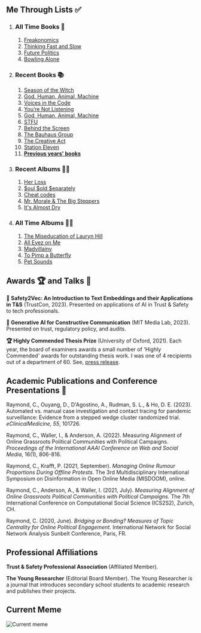 ## Me Through Lists ✅
1. ### All Time Books 📖
   1. [Freakonomics](https://www.nytimes.com/2005/05/15/books/review/freakonomics-everything-he-always-wanted-to-know.html)
   2. [Thinking Fast and Slow](https://www.nytimes.com/2011/11/27/books/review/thinking-fast-and-slow-by-daniel-kahneman-book-review.html)
   3. [Future Politics](https://www.nytimes.com/2018/12/04/opinion/chatbots-ai-democracy-free-speech.html)
   4. [Bowling Alone](https://www.nytimes.com/2000/05/06/arts/lonely-bowlers-unite-mend-social-fabric-political-scientist-renews-his-alarm.html)
2. ### Recent Books 📚
   1. [Season of the Witch](https://www.nytimes.com/2012/08/05/books/review/season-of-the-witch-by-david-talbot.html)
   2. [God, Human, Animal, Machine](https://www.nytimes.com/2021/08/24/books/review/the-fate-of-the-self-in-the-age-of-clicks.html)
   3. [Voices in the Code](https://www.russellsage.org/publications/voices-code)
   4. [You’re Not Listening](https://www.nytimes.com/2020/02/11/well/family/listening-relationships-marriage-closeness-communication-bias.html)
   5. [God, Human, Animal, Machine](https://www.nytimes.com/2021/08/24/books/review/the-fate-of-the-self-in-the-age-of-clicks.html)
   6. [STFU](https://www.cbsnews.com/news/book-excerpt-stfu-by-dan-lyons/)
   7. [Behind the Screen](https://www.nytimes.com/2020/03/13/opinion/sunday/online-comment-moderation.html)
   8. [The Bauhaus Group](https://www.nytimes.com/2009/12/27/books/review/Simon-t.html)
   9. [The Creative Act](https://www.nytimes.com/2022/12/29/books/review/rick-rubin-by-the-book-interview.html)
   10. [Station Eleven](https://www.nytimes.com/2021/12/15/arts/television/station-eleven-review.html)
   11. **[Previous years' books](/about/booklist/)**
3. ### Recent Albums 👨‍🎤
   1. [Her Loss](https://pitchfork.com/reviews/albums/drake-21-savage-her-loss/)
   2. [$oul $old $eparately](https://pitchfork.com/reviews/albums/freddie-gibbs-soul-sold-separately/)
   3. [Cheat codes](https://pitchfork.com/reviews/albums/danger-mouse-black-thought-cheat-codes/)
   4. [Mr. Morale & The Big Steppers](https://pitchfork.com/reviews/albums/kendrick-lamar-mr-morale-and-the-big-steppers/)
   5. [It's Almost Dry](https://pitchfork.com/reviews/albums/pusha-t-its-almost-dry/)
4. ### All Time Albums 💃🕺
   1. [The Miseducation of Lauryn Hill](https://pitchfork.com/reviews/albums/22035-the-miseducation-of-lauryn-hill/)
   2. [All Eyez on Me](https://pitchfork.com/reviews/albums/2pac-all-eyez-on-me/)
   3. [Madvillainy](https://pitchfork.com/reviews/albums/5579-madvillainy/)
   4. [To Pimp a Butterfly](https://pitchfork.com/reviews/albums/20390-to-pimp-a-butterfly/)
   5. [Pet Sounds](https://pitchfork.com/reviews/albums/9371-pet-sounds-40th-anniversary/)

## Awards 🏆 and Talks 💬

**💬 Safety2Vec: An Introduction to Text Embeddings and their Applications in T&S** (TrustCon, 2023). Presented on applications of AI in Trust & Safety to tech professionals.

**💬 Generative AI for Constructive Communication** (MIT Media Lab, 2023). Presented on trust, regulatory policy, and audits.

**🏆 Highly Commended Thesis Prize** (University of Oxford, 2021). Each year, the board of examiners awards a small number of 'Highly Commended' awards for outstanding thesis work. I was one of 4 recipients out of a department of 60. See, [press release](https://www.oii.ox.ac.uk/news-events/news/introducing-the-2021-msc-thesis-prize-winners/).

## Academic Publications and Conference Presentations 📝

Raymond, C., Ouyang, D., D'Agostino, A., Rudman, S. L., & Ho, D. E. (2023). Automated vs. manual case investigation and contact tracing for pandemic surveillance: Evidence from a stepped wedge cluster randomized trial. *eClinicalMedicine, 55*, 101726.

Raymond, C., Waller, I., & Anderson, A. (2022). Measuring Alignment of Online Grassroots Political Communities with Political Campaigns. *Proceedings of the International AAAI Conference on Web and Social Media*, 16(1), 806-816.

Raymond, C., Krafft, P. (2021, September). *Managing Online Rumour Proportions During Offline Protests.* The 3rd Multidisciplinary International Symposium on Disinformation in Open Online Media (MISDOOM), online.

Raymond, C., Anderson, A., & Waller, I. (2021, July). *Measuring Alignment of Online Grassroots Political Communities with Political Campaigns.* The 7th International Conference on Computational Social Science (ICS2S2), Zurich, CH.

Raymond, C. (2020, June). *Bridging or Bonding? Measures of Topic Centrality for Online Political Engagement.* International Network for Social Network Analysis Sunbelt Conference, Paris, FR.

## Professional Affiliations

**Trust & Safety Professional Association** (Affiliated Member).

**The Young Researcher** (Editorial Board Member). The Young Researcher is a journal that introduces secondary school students to academic research and publishes their projects.

## Current Meme

![![Current meme](content/about/current-meme.png)](content/about/current-meme.webp)
